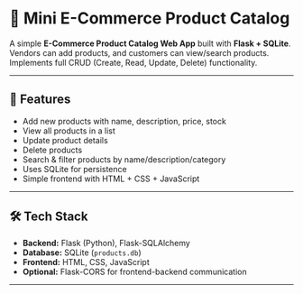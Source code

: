 # 🛒 Mini E-Commerce Product Catalog

A simple **E-Commerce Product Catalog Web App** built with **Flask + SQLite**.  
Vendors can add products, and customers can view/search products.  
Implements full CRUD (Create, Read, Update, Delete) functionality.

---

## 🚀 Features
- Add new products with name, description, price, stock
- View all products in a list
- Update product details
- Delete products
- Search & filter products by name/description/category
- Uses SQLite for persistence
- Simple frontend with HTML + CSS + JavaScript

---

## 🛠 Tech Stack
- **Backend:** Flask (Python), Flask-SQLAlchemy
- **Database:** SQLite (`products.db`)
- **Frontend:** HTML, CSS, JavaScript
- **Optional:** Flask-CORS for frontend-backend communication

---
